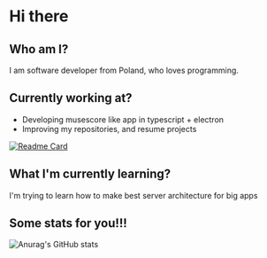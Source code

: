 # Hi there

## Who am I?
I am software developer from Poland, who loves programming.

## Currently working at? 
- Developing musescore like app in typescript + electron
- Improving my repositories, and resume projects


[![Readme Card](https://github-readme-stats.vercel.app/api/pin/?username=portalion&repo=DictionaryGame&theme=tokyonight)](https://github.com/portalion/DictionaryGame)

## What I'm currently learning?
I'm trying to learn how to make best server architecture for big apps

## Some stats for you!!!
![Anurag's GitHub stats](https://github-readme-stats.vercel.app/api?username=portalion&theme=radical)
